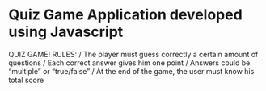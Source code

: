 # Quiz Game Application developed using Javascript
QUIZ GAME!
        RULES:
        / The player must guess correctly a certain amount of questions
        / Each correct answer gives him one point
        / Answers could be “multiple” or “true/false”
        / At the end of the game, the user must know his total score
